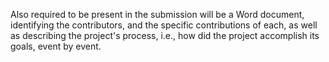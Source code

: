 Also required to be present in the submission will be a Word document, identifying the contributors, and the specific contributions of each, as well as describing the project's process, i.e., how did the project accomplish its goals, event by event.
